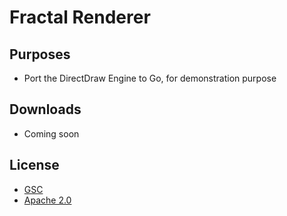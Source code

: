 # Fractal Renderer

## Purposes

* Port the DirectDraw Engine to Go, for demonstration purpose

## Downloads

* Coming soon

## License

* [GSC](https://github.com/xrOxygen/xray-oxygen/blob/master/LICENSE-GSC.md)
* [Apache 2.0](https://github.com/xrOxygen/xray-oxygen/blob/master/LICENSE.md)
